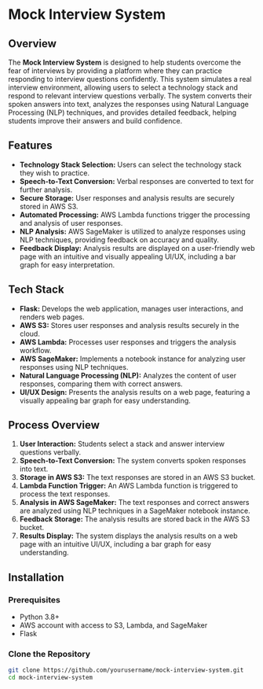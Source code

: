 # Mock Interview System

## Overview

The **Mock Interview System** is designed to help students overcome the fear of interviews by providing a platform where they can practice responding to interview questions confidently. This system simulates a real interview environment, allowing users to select a technology stack and respond to relevant interview questions verbally. The system converts their spoken answers into text, analyzes the responses using Natural Language Processing (NLP) techniques, and provides detailed feedback, helping students improve their answers and build confidence.

## Features

- **Technology Stack Selection:** Users can select the technology stack they wish to practice.
- **Speech-to-Text Conversion:** Verbal responses are converted to text for further analysis.
- **Secure Storage:** User responses and analysis results are securely stored in AWS S3.
- **Automated Processing:** AWS Lambda functions trigger the processing and analysis of user responses.
- **NLP Analysis:** AWS SageMaker is utilized to analyze responses using NLP techniques, providing feedback on accuracy and quality.
- **Feedback Display:** Analysis results are displayed on a user-friendly web page with an intuitive and visually appealing UI/UX, including a bar graph for easy interpretation.

## Tech Stack

- **Flask:** Develops the web application, manages user interactions, and renders web pages.
- **AWS S3:** Stores user responses and analysis results securely in the cloud.
- **AWS Lambda:** Processes user responses and triggers the analysis workflow.
- **AWS SageMaker:** Implements a notebook instance for analyzing user responses using NLP techniques.
- **Natural Language Processing (NLP):** Analyzes the content of user responses, comparing them with correct answers.
- **UI/UX Design:** Presents the analysis results on a web page, featuring a visually appealing bar graph for easy understanding.

## Process Overview

1. **User Interaction:** Students select a stack and answer interview questions verbally.
2. **Speech-to-Text Conversion:** The system converts spoken responses into text.
3. **Storage in AWS S3:** The text responses are stored in an AWS S3 bucket.
4. **Lambda Function Trigger:** An AWS Lambda function is triggered to process the text responses.
5. **Analysis in AWS SageMaker:** The text responses and correct answers are analyzed using NLP techniques in a SageMaker notebook instance.
6. **Feedback Storage:** The analysis results are stored back in the AWS S3 bucket.
7. **Results Display:** The system displays the analysis results on a web page with an intuitive UI/UX, including a bar graph for easy understanding.

## Installation

### Prerequisites

- Python 3.8+
- AWS account with access to S3, Lambda, and SageMaker
- Flask

### Clone the Repository

```bash
git clone https://github.com/yourusername/mock-interview-system.git
cd mock-interview-system

